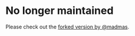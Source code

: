 # No longer maintained

Please check out the [forked version by @madmas](https://github.com/madmas/nativescript-pdf-view).
